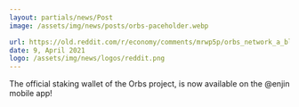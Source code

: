 ```yaml
---
layout: partials/news/Post
image: /assets/img/news/posts/orbs-paceholder.webp

url: https://old.reddit.com/r/economy/comments/mrwp5p/orbs_network_a_blockchainbased_platform_designed/
date: 9, April 2021
logo: /assets/img/news/logos/reddit.png
---
```


The official staking wallet of the Orbs project, is now available on the @enjin mobile app! 